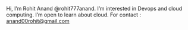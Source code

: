  Hi, I’m Rohit Anand @rohit777anand.
  I’m interested in Devops and cloud computing.
   I’m open to learn about cloud.
     For contact : anand00rohit@gmail.com



